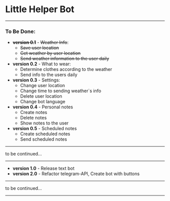 # Little Helper Bot
***
### To Be Done:
* **~~version 0.1~~** - ~~Weather Info~~:
  * ~~Save user location~~
  * ~~Get weather by user location~~
  * ~~Send weather information to the user daily~~
* **version 0.2** - What to wear:
  * Determine clothes according to the weather
  * Send info to the users daily
* **version 0.3** - Settings:
  * Change user location
  * Change time to sending weather`s info
  * Delete user location
  * Change bot language
* **version 0.4** - Personal notes
  * Create notes
  * Delete notes
  * Show notes to the user
* **version 0.5** - Scheduled notes
  * Create scheduled notes
  * Send scheduled notes
***
to be continued...
***
* **version 1.0** - Release text bot
* **version 2.0** - Refactor telegram-API, Create bot with buttons
***
to be continued...
***